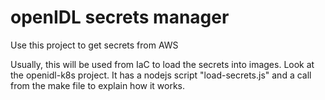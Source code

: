 # openIDL secrets manager
Use this project to get secrets from AWS

Usually, this will be used from IaC to load the secrets into images.  Look at the openidl-k8s project.  It has a nodejs script "load-secrets.js" and a call from the make file to explain how it works.